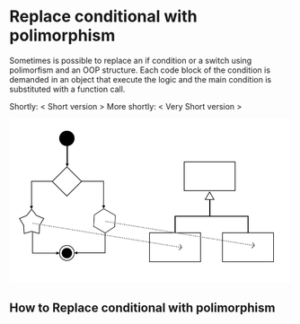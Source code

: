 # Replace conditional with polimorphism
Sometimes is possible to replace an if condition or a switch using polimorfism and an OOP structure.
Each code block of the condition is demanded in an object that execute the logic and the main condition is substituted 
with a function call.

Shortly: < Short version >
More shortly: < Very Short version >

![Schema](./image.png)
 
## How to Replace conditional with polimorphism
